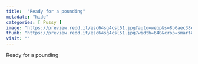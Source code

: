 ```yaml
---
title:  "Ready for a pounding"
metadate: "hide"
categories: [ Pussy ]
image: "https://preview.redd.it/esc64sg4csl51.jpg?auto=webp&s=8b6aec38e5017506e2e9aaf9ef7289ee4b3cee4c"
thumb: "https://preview.redd.it/esc64sg4csl51.jpg?width=640&crop=smart&auto=webp&s=dfd4f818ddd2c0de5f0f18d12afea61709fa5a0c"
visit: ""
---
```

Ready for a pounding
